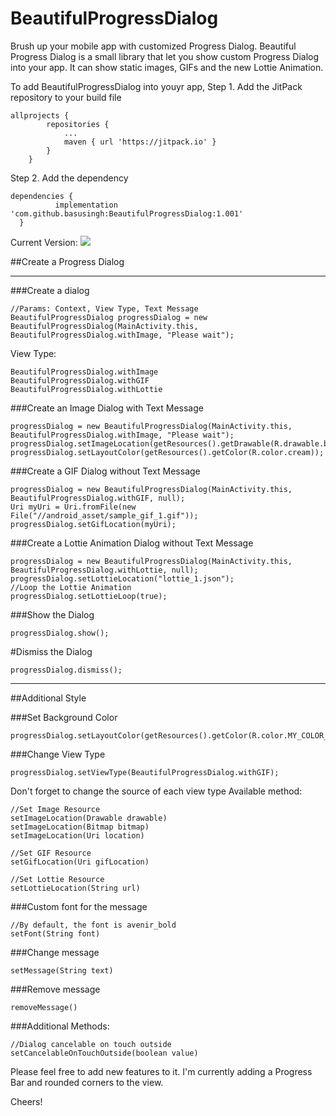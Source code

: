 # BeautifulProgressDialog
Brush up your mobile app with customized Progress Dialog. Beautiful Progress Dialog is a small library that let you show custom Progress Dialog into your app. It can show static images, GIFs and the new Lottie Animation.

To add BeautifulProgressDialog into youyr app,
Step 1. Add the JitPack repository to your build file
```
allprojects {
        repositories {
			...
            maven { url 'https://jitpack.io' }
        }
    }
  ```
  Step 2. Add the dependency
  ```
  dependencies {
	        implementation 'com.github.basusingh:BeautifulProgressDialog:1.001'
	}
  ```
 Current Version:  [![](https://jitpack.io/v/basusingh/BeautifulProgressDialog.svg)](https://jitpack.io/#basusingh/BeautifulProgressDialog)
 
 ##Create a Progress Dialog
 ________________________________________________
 ###Create a dialog
 ```
 //Params: Context, View Type, Text Message
 BeautifulProgressDialog progressDialog = new BeautifulProgressDialog(MainActivity.this, BeautifulProgressDialog.withImage, "Please wait");
 ```
 View Type:
 ```
BeautifulProgressDialog.withImage
BeautifulProgressDialog.withGIF
BeautifulProgressDialog.withLottie
```


###Create an Image Dialog with Text Message
```
progressDialog = new BeautifulProgressDialog(MainActivity.this, BeautifulProgressDialog.withImage, "Please wait");
progressDialog.setImageLocation(getResources().getDrawable(R.drawable.burger_logo));
progressDialog.setLayoutColor(getResources().getColor(R.color.cream));
```

###Create a GIF Dialog without Text Message
```
progressDialog = new BeautifulProgressDialog(MainActivity.this, BeautifulProgressDialog.withGIF, null);
Uri myUri = Uri.fromFile(new File("//android_asset/sample_gif_1.gif"));
progressDialog.setGifLocation(myUri);
```

###Create a Lottie Animation Dialog without Text Message
```
progressDialog = new BeautifulProgressDialog(MainActivity.this, BeautifulProgressDialog.withLottie, null);
progressDialog.setLottieLocation("lottie_1.json");
//Loop the Lottie Animation
progressDialog.setLottieLoop(true);
```

###Show the Dialog
```
progressDialog.show();
```

#Dismiss the Dialog
```
progressDialog.dismiss();
```

_________________________________________________

##Additional Style

###Set Background Color
```
progressDialog.setLayoutColor(getResources().getColor(R.color.MY_COLOR_NAME));
```

###Change View Type
```
progressDialog.setViewType(BeautifulProgressDialog.withGIF);
```
Don't forget to change the source of each view type
Available method:
```
//Set Image Resource
setImageLocation(Drawable drawable)
setImageLocation(Bitmap bitmap)
setImageLocation(Uri location)

//Set GIF Resource
setGifLocation(Uri gifLocation)

//Set Lottie Resource
setLottieLocation(String url)
```

###Custom font for the message
```
//By default, the font is avenir_bold
setFont(String font)
```

###Change message
```
setMessage(String text)
```

###Remove message
```
removeMessage()
```

###Additional Methods:
```
//Dialog cancelable on touch outside
setCancelableOnTouchOutside(boolean value)
```








Please feel free to add new features to it. 
I'm currently adding a Progress Bar and rounded corners to the view.

Cheers!
